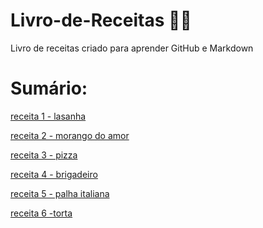 # Livro-de-Receitas 👩‍🍳
Livro de receitas criado para aprender GitHub e Markdown
# Sumário: 
[receita 1 - lasanha](lasanha.md)

[receita 2 - morango do amor](morango.md)

[receita 3 - pizza](pizza.md)

[receita 4 - brigadeiro]()

[receita 5 - palha italiana]()

[receita 6 -torta]()
